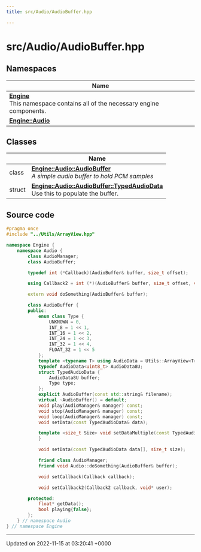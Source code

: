 ```yaml
---
title: src/Audio/AudioBuffer.hpp

---
```


# src/Audio/AudioBuffer.hpp



## Namespaces

| Name           |
| -------------- |
| **[Engine](/namespaces/namespaceEngine.md)** <br>This namespace contains all of the necessary engine components.  |
| **[Engine::Audio](/namespaces/namespaceEngine_1_1Audio.md)**  |

## Classes

|                | Name           |
| -------------- | -------------- |
| class | **[Engine::Audio::AudioBuffer](/classes/classEngine_1_1Audio_1_1AudioBuffer.md)** <br>_A simple audio buffer to hold PCM samples_ |
| struct | **[Engine::Audio::AudioBuffer::TypedAudioData](/classes/structEngine_1_1Audio_1_1AudioBuffer_1_1TypedAudioData.md)** <br>Use this to populate the buffer.  |




## Source code

```cpp
#pragma once
#include "../Utils/ArrayView.hpp"

namespace Engine {
    namespace Audio {
        class AudioManager;
        class AudioBuffer;

        typedef int (*Callback)(AudioBuffer& buffer, size_t offset);

        using Callback2 = int (*)(AudioBuffer& buffer, size_t offset, void* user);

        extern void doSomething(AudioBuffer& buffer);

        class AudioBuffer {
        public:
            enum class Type {
                UNKNOWN = 0,
                INT_8 = 1 << 1,
                INT_16 = 1 << 2,
                INT_24 = 1 << 3,
                INT_32 = 1 << 4,
                FLOAT_32 = 1 << 5
            };
            template <typename T> using AudioData = Utils::ArrayView<T>;
            typedef AudioData<uint8_t> AudioData8U;
            struct TypedAudioData {
                AudioData8U buffer;
                Type type;
            };
            explicit AudioBuffer(const std::string& filename);
            virtual ~AudioBuffer() = default;
            void play(AudioManager& manager) const;
            void stop(AudioManager& manager) const;
            void loop(AudioManager& manager) const;
            void setData(const TypedAudioData& data);

            template <size_t Size> void setDataMultiple(const TypedAudioData data[Size]) {
            }

            void setData(const TypedAudioData data[], size_t size);

            friend class AudioManager;
            friend void Audio::doSomething(AudioBuffer& buffer);

            void setCallback(Callback callback);

            void setCallback2(Callback2 callback, void* user);

        protected:
            float* getData();
            bool playing{false};
        };
    } // namespace Audio
} // namespace Engine
```


-------------------------------

Updated on 2022-11-15 at 03:20:41 +0000
